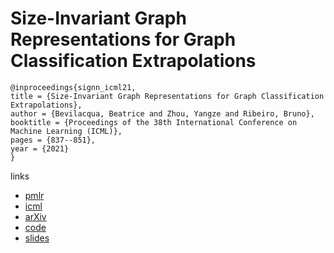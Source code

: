 # Size-Invariant Graph Representations for Graph Classification Extrapolations

```
@inproceedings{signn_icml21,
title = {Size-Invariant Graph Representations for Graph Classification Extrapolations},
author = {Bevilacqua, Beatrice and Zhou, Yangze and Ribeiro, Bruno},
booktitle = {Proceedings of the 38th International Conference on Machine Learning (ICML)},
pages = {837--851},
year = {2021}
}
```

links
- [pmlr](http://proceedings.mlr.press/v139/bevilacqua21a.html)
- [icml](https://icml.cc/Conferences/2021/ScheduleMultitrack?event=9240)
- [arXiv](https://arxiv.org/abs/2103.05045)
- [code](https://github.com/PurdueMINDS/size-invariant-GNNs)
- [slides](https://www.cs.purdue.edu/homes/ribeirob/pdf/Ribeiro_Graphex2021.pdf)